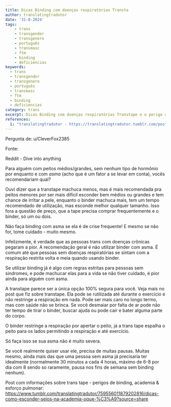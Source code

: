 ```yaml
---
title: Dicas Binding com doenças respiratórias Transta
author: translatingtradutor
date: '31-8-2024'
tags:
    - trans
    - transgender
    - transgenero
    - português
    - transmasc
    - ftm
    - binding
    - deficiencias
keywords:
  - trans
  - transgender
  - transgenero
  - português
  - transmasc
  - ftm
  - binding
  - deficiencias
category: trans
excerpt: Dicas Binding com doenças respiratórias Transtape e o perigo do binderPergunta de u/CleverFox2385FonteReddit - Dive into anythingPara alguém com ...
references:
  1: "translatingtradutor - https://translatingtradutor.tumblr.com/post/760345406641242112/dicas-binding-com-doen%C3%A7as-respirat%C3%B3rias"
---
```


Pergunta de: u/CleverFox2385

Fonte:

Reddit - Dive into anything

Para alguém com peitos médios/grandes, sem nenhum tipo de hormônio por enquanto e com *asma* (acho que é um fator a se levar em conta), vocês recomendariam qual?

Ouvi dizer que a transtape machuca menos, mas é mais recomendada pra peitos menores por ser mais difícil esconder bem médios ou grandes e tem chance de irritar a pele, enquanto o binder machuca mais, tem um tempo recomendado de utilização, mas esconde melhor qualquer tamanho. Isso fora a questão de preço, que a tape precisa comprar frequentemente e o binder, só um ou dois.

Não faça binding com asma se ela é de crise frequente! E mesmo se não for, tome cuidado - muito mesmo.

Infelizmente, é verdade que as pessoas trans com doenças crônicas pegaram a pior. A recomendação geral é não utilizar binder com asma. É comum até que pessoas sem doenças respiratórias se sintam com a respiração restrita volta e meia quando usando binder.

Se utilizar binding já é algo com regras estritas para pessoas sem sindromes, e pode machucar elas para a vida se não tiver cuidado, é pior ainda para alguém com asma.

A transtape parece ser a única opção 100% segura para você. Veja mais no post que fiz sobre transtape. Ela pode se rutilizada até durante o exercicio e não restringe a respiração em nada. Pode ser mais caro no longo termo, mas com saúde não se brinca. Se você desmaiar por falta de ar pode não ter tempo de tirar o binder, buscar ajuda ou pode cair e bater alguma parte do corpo.

O binder restringe a respiração por apertar o peito, já a trans tape espalha o peito para os lados permitindo a respiração e até exercício.

Só faça isso se sua asma não é muito severa.

Se você realmente quiser usar ele, precisa de muitas pausas. Muitas mesmo, ainda mais das que uma pessoa sem asma já precisaria ter idealmente (normalmente 30 minutos a cada 4 horas, máximo de 6-8 por dia com 8 sendo so raramente, pausa nos fins de semana sem binding nenhum).

Post com informações sobre trans tape - perigos de binding, academia & esforço pulmonar: https://www.tumblr.com/translatingtradutor/759556011879202816/dicas-como-esconder-seios-na-academia-oque-%C3%A9?source=share